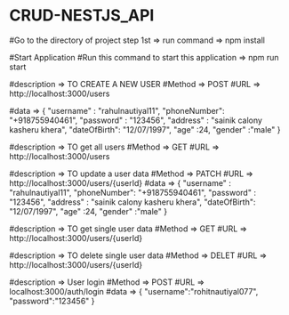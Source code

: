 # CRUD-NESTJS_API

#Go to the directory of project
step 1st => run command => npm install 

#Start Application
#Run this command to start this application =>  npm run start 

#description => TO CREATE A NEW USER
#Method => POST 
#URL    => http://localhost:3000/users

#data => 
{
    "username"   : "rahulnautiyal11",
    "phoneNumber": "+918755940461",
    "password"   : "123456",
    "address"    : "sainik calony kasheru khera",
    "dateOfBirth": "12/07/1997",
    "age"        :24,
    "gender"     :"male" 
}


#description => TO get all users
#Method => GET
#URL => http://localhost:3000/users

#description => TO update a user data
#Method => PATCH
#URL => http://localhost:3000/users/{userId}
#data =>
{
    "username"   : "rahulnautiyal11",
    "phoneNumber": "+918755940461",
    "password"   : "123456",
    "address"    : "sainik calony kasheru khera",
    "dateOfBirth": "12/07/1997",
    "age"        :24,
    "gender"     :"male" 
}


#description => TO get  single user data
#Method => GET
#URL => http://localhost:3000/users/{userId}


#description => TO delete single user data
#Method => DELET
#URL => http://localhost:3000/users/{userId}


#description => User login
#Method => POST
#URL => localhost:3000/auth/login
#data  => 
{
    "username":"rohitnautiyal077",
    "password":"123456"
}